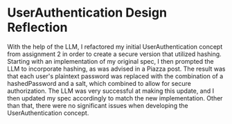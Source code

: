 # UserAuthentication Design Reflection

With the help of the LLM, I refactored my initial UserAuthentication concept from assignment 2 in order to create a secure version that utilized hashing. Starting with an implementation of my original spec, I then prompted the LLM to incorporate hashing, as was advised in a Piazza post. The result was that each user's plaintext password was replaced with the combination of a hashedPassword and a salt, which combined to allow for secure authorization. The LLM was very successful at making this update, and I then updated my spec accordingly to match the new implementation. Other than that, there were no significant issues when developing the UserAuthentication concept.
